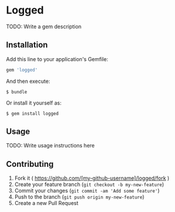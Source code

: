 # Logged

TODO: Write a gem description

## Installation

Add this line to your application's Gemfile:

```ruby
gem 'logged'
```

And then execute:

    $ bundle

Or install it yourself as:

    $ gem install logged

## Usage

TODO: Write usage instructions here

## Contributing

1. Fork it ( https://github.com/[my-github-username]/logged/fork )
2. Create your feature branch (`git checkout -b my-new-feature`)
3. Commit your changes (`git commit -am 'Add some feature'`)
4. Push to the branch (`git push origin my-new-feature`)
5. Create a new Pull Request
